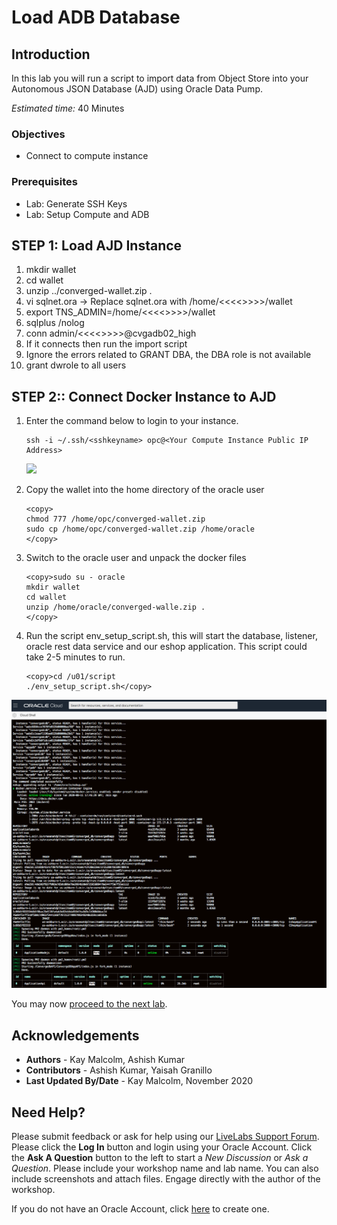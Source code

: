 # Load ADB Database

## Introduction
In this lab you will run a script to import data from Object Store into your Autonomous JSON Database (AJD) using Oracle Data Pump.  

*Estimated time:* 40 Minutes

### Objectives
- Connect to compute instance
  

### Prerequisites
- Lab: Generate SSH Keys
- Lab: Setup Compute and ADB

## **STEP 1:**  Load AJD Instance
1. mkdir wallet
2. cd wallet
3. unzip ../converged-wallet.zip .
4. vi sqlnet.ora  -> Replace sqlnet.ora with /home/<<<<>>>>/wallet
5. export TNS_ADMIN=/home/<<<<>>>>/wallet
6. sqlplus /nolog
7. conn admin/<<<<<admin pwd>>>>>@cvgadb02_high
8. If it connects then run the import script
9. Ignore the errors related to GRANT DBA, the DBA role is not available
10. grant dwrole to all users


## **STEP 2:**:  Connect Docker Instance to AJD

1.  Enter the command below to login to your instance.    
   
    ````
    ssh -i ~/.ssh/<sshkeyname> opc@<Your Compute Instance Public IP Address>
    ````
    ![](./../setup-compute-images/em-cloudshell-ssh.png " ")

2. Copy the wallet into the home directory of the oracle user
   
      ````
      <copy>
      chmod 777 /home/opc/converged-wallet.zip
      sudo cp /home/opc/converged-wallet.zip /home/oracle
      </copy>
      ````
3. Switch to the oracle user and unpack the docker files
   
      ````
      <copy>sudo su - oracle
      mkdir wallet
      cd wallet
      unzip /home/oracle/converged-walle.zip .
      </copy>
      ````

4.  Run the script env\_setup\_script.sh, this will start the database, listener, oracle rest data service and our eshop application. This script could take 2-5 minutes to run.

      ````
      <copy>cd /u01/script
      ./env_setup_script.sh</copy>
      ````
   ![](./images/setup-script.png " ")

You may now [proceed to the next lab](#next).

## Acknowledgements
* **Authors** - Kay Malcolm, Ashish Kumar
* **Contributors** - Ashish Kumar, Yaisah Granillo
* **Last Updated By/Date** - Kay Malcolm, November 2020

## Need Help?
Please submit feedback or ask for help using our [LiveLabs Support Forum](https://community.oracle.com/tech/developers/categories/converged-database). Please click the **Log In** button and login using your Oracle Account. Click the **Ask A Question** button to the left to start a *New Discussion* or *Ask a Question*.  Please include your workshop name and lab name.  You can also include screenshots and attach files.  Engage directly with the author of the workshop.

If you do not have an Oracle Account, click [here](https://profile.oracle.com/myprofile/account/create-account.jspx) to create one.
